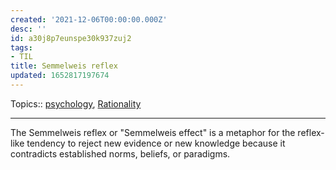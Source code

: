 ```yaml
---
created: '2021-12-06T00:00:00.000Z'
desc: ''
id: a30j8p7eunspe30k937zuj2
tags:
- TIL
title: Semmelweis reflex
updated: 1652817197674
---
```

   
Topics::  [psychology](../topics/psychology.md), [Rationality](../topics/rationality.md)   
   
   
---   
   
The Semmelweis reflex or "Semmelweis effect" is a metaphor for the reflex-like tendency to reject new evidence or new knowledge because it contradicts established norms, beliefs, or paradigms.